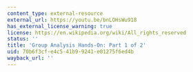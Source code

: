 ```yaml
---
content_type: external-resource
external_url: https://youtu.be/bnLOHsWu918
has_external_license_warning: true
license: https://en.wikipedia.org/wiki/All_rights_reserved
status: ''
title: 'Group Analysis Hands-On: Part 1 of 2'
uid: 70b6f3cf-e4c5-41b9-9241-e01275f6ed4b
wayback_url: ''
---
```


